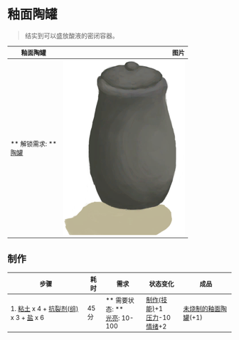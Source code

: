 # 釉面陶罐  
> 结实到可以盛放酸液的密闭容器。  
  
  釉面陶罐  |   图片   
 ----  |  ----:   
 ** 解锁需求: **<br>[陶罐](ClayVase.md)  |  ![](Sprite/GlazedVase.png)   
  
## 制作  
步骤  |  耗时  |  需求  |  状态变化  |  成品  
----  |  ----  |  ----  |  ----  |  ----  
1. [粘土](Clay.md) x 4 + [抗裂剂(组)](GpTag_Temper.md) x 3 + [盐](Salt.md) x 6  |  45分  |  ** 需要状态: **<br>[光亮](Light.md): 10-100  |  [制作(技能)](Skill_Crafting.md)+1<br>[压力](Stress.md)-10<br>[情绪](Morale.md)+2  |  [未烧制的釉面陶罐](GlazedVaseUnfired.md)(+1)  
